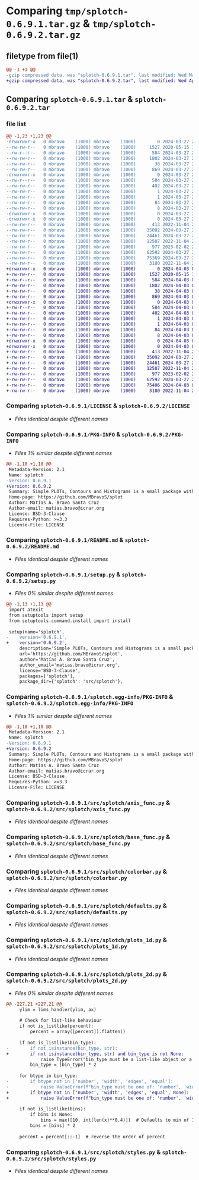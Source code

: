 # Comparing `tmp/splotch-0.6.9.1.tar.gz` & `tmp/splotch-0.6.9.2.tar.gz`

## filetype from file(1)

```diff
@@ -1 +1 @@
-gzip compressed data, was "splotch-0.6.9.1.tar", last modified: Wed Mar 27 23:53:37 2024, max compression
+gzip compressed data, was "splotch-0.6.9.2.tar", last modified: Wed Apr  3 01:40:36 2024, max compression
```

## Comparing `splotch-0.6.9.1.tar` & `splotch-0.6.9.2.tar`

### file list

```diff
@@ -1,23 +1,23 @@
-drwxrwxr-x   0 mbravo    (1000) mbravo    (1000)        0 2024-03-27 23:53:37.955525 splotch-0.6.9.1/
--rw-rw-r--   0 mbravo    (1000) mbravo    (1000)     1527 2020-05-15 14:21:48.000000 splotch-0.6.9.1/LICENSE
--rw-r--r--   0 mbravo    (1000) mbravo    (1000)      584 2024-03-27 23:53:37.954525 splotch-0.6.9.1/PKG-INFO
--rw-rw-r--   0 mbravo    (1000) mbravo    (1000)     1802 2024-03-27 23:51:22.000000 splotch-0.6.9.1/README.md
--rw-rw-r--   0 mbravo    (1000) mbravo    (1000)       38 2024-03-27 23:53:37.955525 splotch-0.6.9.1/setup.cfg
--rw-rw-r--   0 mbravo    (1000) mbravo    (1000)      869 2024-03-27 23:52:31.000000 splotch-0.6.9.1/setup.py
-drwxrwxr-x   0 mbravo    (1000) mbravo    (1000)        0 2024-03-27 23:53:37.954525 splotch-0.6.9.1/splotch.egg-info/
--rw-r--r--   0 mbravo    (1000) mbravo    (1000)      584 2024-03-27 23:53:37.000000 splotch-0.6.9.1/splotch.egg-info/PKG-INFO
--rw-rw-r--   0 mbravo    (1000) mbravo    (1000)      402 2024-03-27 23:53:37.000000 splotch-0.6.9.1/splotch.egg-info/SOURCES.txt
--rw-rw-r--   0 mbravo    (1000) mbravo    (1000)        1 2024-03-27 23:53:37.000000 splotch-0.6.9.1/splotch.egg-info/dependency_links.txt
--rw-rw-r--   0 mbravo    (1000) mbravo    (1000)        1 2024-03-27 23:53:37.000000 splotch-0.6.9.1/splotch.egg-info/not-zip-safe
--rw-rw-r--   0 mbravo    (1000) mbravo    (1000)       84 2024-03-27 23:53:37.000000 splotch-0.6.9.1/splotch.egg-info/requires.txt
--rw-rw-r--   0 mbravo    (1000) mbravo    (1000)        8 2024-03-27 23:53:37.000000 splotch-0.6.9.1/splotch.egg-info/top_level.txt
-drwxrwxr-x   0 mbravo    (1000) mbravo    (1000)        0 2024-03-27 23:53:37.949525 splotch-0.6.9.1/src/
-drwxrwxr-x   0 mbravo    (1000) mbravo    (1000)        0 2024-03-27 23:53:37.953525 splotch-0.6.9.1/src/splotch/
--rw-rw-r--   0 mbravo    (1000) mbravo    (1000)      413 2022-11-04 23:14:41.000000 splotch-0.6.9.1/src/splotch/__init__.py
--rw-rw-r--   0 mbravo    (1000) mbravo    (1000)    35092 2024-03-27 23:52:31.000000 splotch-0.6.9.1/src/splotch/axis_func.py
--rw-rw-r--   0 mbravo    (1000) mbravo    (1000)    24461 2024-03-27 23:52:31.000000 splotch-0.6.9.1/src/splotch/base_func.py
--rw-rw-r--   0 mbravo    (1000) mbravo    (1000)    12507 2022-11-04 23:14:41.000000 splotch-0.6.9.1/src/splotch/colorbar.py
--rw-rw-r--   0 mbravo    (1000) mbravo    (1000)      977 2023-02-02 21:18:26.000000 splotch-0.6.9.1/src/splotch/defaults.py
--rw-rw-r--   0 mbravo    (1000) mbravo    (1000)    62592 2024-03-27 23:52:31.000000 splotch-0.6.9.1/src/splotch/plots_1d.py
--rw-rw-r--   0 mbravo    (1000) mbravo    (1000)    75369 2024-03-27 23:52:31.000000 splotch-0.6.9.1/src/splotch/plots_2d.py
--rw-rw-r--   0 mbravo    (1000) mbravo    (1000)     3180 2022-11-04 23:14:41.000000 splotch-0.6.9.1/src/splotch/styles.py
+drwxrwxr-x   0 mbravo    (1000) mbravo    (1000)        0 2024-04-03 01:40:36.367654 splotch-0.6.9.2/
+-rw-rw-r--   0 mbravo    (1000) mbravo    (1000)     1527 2020-05-15 14:21:48.000000 splotch-0.6.9.2/LICENSE
+-rw-r--r--   0 mbravo    (1000) mbravo    (1000)      584 2024-04-03 01:40:36.367654 splotch-0.6.9.2/PKG-INFO
+-rw-rw-r--   0 mbravo    (1000) mbravo    (1000)     1802 2024-04-03 01:38:05.000000 splotch-0.6.9.2/README.md
+-rw-rw-r--   0 mbravo    (1000) mbravo    (1000)       38 2024-04-03 01:40:36.367654 splotch-0.6.9.2/setup.cfg
+-rw-rw-r--   0 mbravo    (1000) mbravo    (1000)      869 2024-04-03 01:40:17.000000 splotch-0.6.9.2/setup.py
+drwxrwxr-x   0 mbravo    (1000) mbravo    (1000)        0 2024-04-03 01:40:36.366654 splotch-0.6.9.2/splotch.egg-info/
+-rw-r--r--   0 mbravo    (1000) mbravo    (1000)      584 2024-04-03 01:40:35.000000 splotch-0.6.9.2/splotch.egg-info/PKG-INFO
+-rw-rw-r--   0 mbravo    (1000) mbravo    (1000)      402 2024-04-03 01:40:35.000000 splotch-0.6.9.2/splotch.egg-info/SOURCES.txt
+-rw-rw-r--   0 mbravo    (1000) mbravo    (1000)        1 2024-04-03 01:40:35.000000 splotch-0.6.9.2/splotch.egg-info/dependency_links.txt
+-rw-rw-r--   0 mbravo    (1000) mbravo    (1000)        1 2024-04-03 01:40:35.000000 splotch-0.6.9.2/splotch.egg-info/not-zip-safe
+-rw-rw-r--   0 mbravo    (1000) mbravo    (1000)       84 2024-04-03 01:40:35.000000 splotch-0.6.9.2/splotch.egg-info/requires.txt
+-rw-rw-r--   0 mbravo    (1000) mbravo    (1000)        8 2024-04-03 01:40:35.000000 splotch-0.6.9.2/splotch.egg-info/top_level.txt
+drwxrwxr-x   0 mbravo    (1000) mbravo    (1000)        0 2024-04-03 01:40:36.361655 splotch-0.6.9.2/src/
+drwxrwxr-x   0 mbravo    (1000) mbravo    (1000)        0 2024-04-03 01:40:36.366654 splotch-0.6.9.2/src/splotch/
+-rw-rw-r--   0 mbravo    (1000) mbravo    (1000)      413 2022-11-04 23:14:41.000000 splotch-0.6.9.2/src/splotch/__init__.py
+-rw-rw-r--   0 mbravo    (1000) mbravo    (1000)    35092 2024-03-27 23:52:31.000000 splotch-0.6.9.2/src/splotch/axis_func.py
+-rw-rw-r--   0 mbravo    (1000) mbravo    (1000)    24461 2024-03-27 23:52:31.000000 splotch-0.6.9.2/src/splotch/base_func.py
+-rw-rw-r--   0 mbravo    (1000) mbravo    (1000)    12507 2022-11-04 23:14:41.000000 splotch-0.6.9.2/src/splotch/colorbar.py
+-rw-rw-r--   0 mbravo    (1000) mbravo    (1000)      977 2023-02-02 21:18:26.000000 splotch-0.6.9.2/src/splotch/defaults.py
+-rw-rw-r--   0 mbravo    (1000) mbravo    (1000)    62592 2024-03-27 23:52:31.000000 splotch-0.6.9.2/src/splotch/plots_1d.py
+-rw-rw-r--   0 mbravo    (1000) mbravo    (1000)    75406 2024-04-03 01:40:17.000000 splotch-0.6.9.2/src/splotch/plots_2d.py
+-rw-rw-r--   0 mbravo    (1000) mbravo    (1000)     3180 2022-11-04 23:14:41.000000 splotch-0.6.9.2/src/splotch/styles.py
```

### Comparing `splotch-0.6.9.1/LICENSE` & `splotch-0.6.9.2/LICENSE`

 * *Files identical despite different names*

### Comparing `splotch-0.6.9.1/PKG-INFO` & `splotch-0.6.9.2/PKG-INFO`

 * *Files 1% similar despite different names*

```diff
@@ -1,10 +1,10 @@
 Metadata-Version: 2.1
 Name: splotch
-Version: 0.6.9.1
+Version: 0.6.9.2
 Summary: Simple PLOTs, Contours and Histograms is a small package with wrapper functions designed to simplify plotting calls from matplotlib.
 Home-page: https://github.com/MBravoS/splot
 Author: Matías A. Bravo Santa Cruz
 Author-email: matias.bravo@icrar.org
 License: BSD-3-Clause
 Requires-Python: >=3.3
 License-File: LICENSE
```

### Comparing `splotch-0.6.9.1/README.md` & `splotch-0.6.9.2/README.md`

 * *Files identical despite different names*

### Comparing `splotch-0.6.9.1/setup.py` & `splotch-0.6.9.2/setup.py`

 * *Files 0% similar despite different names*

```diff
@@ -1,13 +1,13 @@
 import atexit
 from setuptools import setup
 from setuptools.command.install import install
 
 setup(name='splotch',
-    version='0.6.9.1',
+    version='0.6.9.2',
     description='Simple PLOTs, Contours and Histograms is a small package with wrapper functions designed to simplify plotting calls from matplotlib.',
     url='https://github.com/MBravoS/splot',
     author='Matías A. Bravo Santa Cruz',
     author_email='matias.bravo@icrar.org',
     license='BSD-3-Clause',
     packages=['splotch'],
     package_dir={'splotch': 'src/splotch'},
```

### Comparing `splotch-0.6.9.1/splotch.egg-info/PKG-INFO` & `splotch-0.6.9.2/splotch.egg-info/PKG-INFO`

 * *Files 1% similar despite different names*

```diff
@@ -1,10 +1,10 @@
 Metadata-Version: 2.1
 Name: splotch
-Version: 0.6.9.1
+Version: 0.6.9.2
 Summary: Simple PLOTs, Contours and Histograms is a small package with wrapper functions designed to simplify plotting calls from matplotlib.
 Home-page: https://github.com/MBravoS/splot
 Author: Matías A. Bravo Santa Cruz
 Author-email: matias.bravo@icrar.org
 License: BSD-3-Clause
 Requires-Python: >=3.3
 License-File: LICENSE
```

### Comparing `splotch-0.6.9.1/src/splotch/axis_func.py` & `splotch-0.6.9.2/src/splotch/axis_func.py`

 * *Files identical despite different names*

### Comparing `splotch-0.6.9.1/src/splotch/base_func.py` & `splotch-0.6.9.2/src/splotch/base_func.py`

 * *Files identical despite different names*

### Comparing `splotch-0.6.9.1/src/splotch/colorbar.py` & `splotch-0.6.9.2/src/splotch/colorbar.py`

 * *Files identical despite different names*

### Comparing `splotch-0.6.9.1/src/splotch/defaults.py` & `splotch-0.6.9.2/src/splotch/defaults.py`

 * *Files identical despite different names*

### Comparing `splotch-0.6.9.1/src/splotch/plots_1d.py` & `splotch-0.6.9.2/src/splotch/plots_1d.py`

 * *Files identical despite different names*

### Comparing `splotch-0.6.9.1/src/splotch/plots_2d.py` & `splotch-0.6.9.2/src/splotch/plots_2d.py`

 * *Files 0% similar despite different names*

```diff
@@ -227,21 +227,21 @@
     ylim = lims_handler(ylim, ax)
     
     # Check for list-like behaviour
     if not is_listlike(percent):
         percent = array([percent]).flatten()
     
     if not is_listlike(bin_type):
-        if not isinstance(bin_type, str):
+        if not isinstance(bin_type, str) and bin_type is not None:
             raise TypeError("bin_type must be a list-like object or a string")
         bin_type = [bin_type] * 2
 
     for btype in bin_type:
-        if btype not in ['number', 'width', 'edges', 'equal']:
-            raise ValueError(f"bin_type must be one of: 'number', 'width', 'edges', 'equal'. Instead got {btype}")
+        if btype not in ['number', 'width', 'edges', 'equal', None]:
+            raise ValueError(f"bin_type must be one of: 'number', 'width', 'edges', 'equal', None. Instead got {btype}")
     
     if not is_listlike(bins):
         if bins is None:
             bins = max([10, int(len(x)**0.4)])  # Defaults to min of 10 bins
         bins = [bins] * 2
     
     percent = percent[::-1]  # reverse the order of percent
```

### Comparing `splotch-0.6.9.1/src/splotch/styles.py` & `splotch-0.6.9.2/src/splotch/styles.py`

 * *Files identical despite different names*

